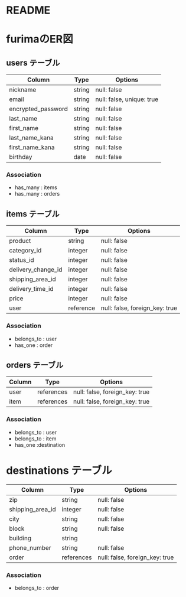# README

# furimaのER図

## users テーブル
| Column             | Type   | Options                   |
| ------------------ | ------ | ------------------------- |
| nickname           | string | null: false               |
| email              | string | null: false, unique: true |
| encrypted_password | string | null: false               |
| last_name          | string | null: false               |
| first_name         | string | null: false               |
| last_name_kana     | string | null: false               |
| first_name_kana    | string | null: false               |
| birthday           | date   | null: false               |

### Association
- has_many : items
- has_many : orders

## items テーブル
| Column             | Type      | Options                        |
| ------------------ | --------- | ------------------------------ |
| product            | string    | null: false                    |
| category_id        | integer   | null: false                    |
| status_id          | integer   | null: false                    |
| delivery_change_id | integer   | null: false                    |
| shipping_area_id   | integer   | null: false                    |
| delivery_time_id   | integer   | null: false                    |
| price              | integer   | null: false                    |
| user               | reference | null: false, foreign_key: true |

### Association
- belongs_to : user
- has_one : order 

## orders テーブル
| Column             | Type       | Options                        |
| ------------------ | ---------- | ------------------------------ |
| user               | references | null: false, foreign_key: true |
| item               | references | null: false, foreign_key: true |

### Association
- belongs_to : user
- belongs_to : item
- has_one :destination

# destinations テーブル
| Column             | Type       | Options                        |
| ------------------ | ---------- | ------------------------------ |
| zip                | string     | null: false                    |
| shipping_area_id   | integer    | null: false                    |
| city               | string     | null: false                    |
| block              | string     | null: false                    |
| building           | string     |                                |
| phone_number       | string     | null: false                    |
| order              | references | null: false, foreign_key: true |

### Association
- belongs_to : order
